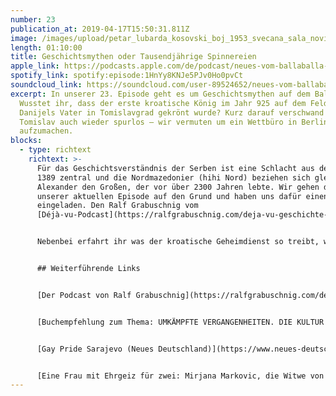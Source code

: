 ```yaml
---
number: 23
publication_at: 2019-04-17T15:50:31.811Z
image: /images/upload/petar_lubarda_kosovski_boj_1953_svecana_sala_novi_dvor_beograd.jpeg
length: 01:10:00
title: Geschichtsmythen oder Tausendjährige Spinnereien
apple_link: https://podcasts.apple.com/de/podcast/neues-vom-ballaballa-balkan-episode-23-geschichtsmythen/id1170436903?i=1000435160030
spotify_link: spotify:episode:1HnYy8KNJe5PJv0Ho0pvCt
soundcloud_link: https://soundcloud.com/user-89524652/neues-vom-ballaballa-balkan-episode-23-geschichtsmythen-oder-tausendjahrige-spinnereien
excerpt: In unserer 23. Episode geht es um Geschichtsmythen auf dem Balkan.
  Wusstet ihr, dass der erste kroatische König im Jahr 925 auf dem Feld von
  Danijels Vater in Tomislavgrad gekrönt wurde? Kurz darauf verschwand König
  Tomislav auch wieder spurlos – wir vermuten um ein Wettbüro in Berlin
  aufzumachen.
blocks:
  - type: richtext
    richtext: >-
      Für das Geschichtsverständnis der Serben ist eine Schlacht aus dem Jahr
      1389 zentral und die Nordmazedonier (hihi Nord) beziehen sich gleich auf
      Alexander den Großen, der vor über 2300 Jahren lebte. Wir gehen dem in
      unserer aktuellen Episode auf den Grund und haben uns dafür einen Experten
      eingeladen. Den Ralf Grabuschnig vom
      [Déjà-vu-Podcast](https://ralfgrabuschnig.com/deja-vu-geschichte-podcast/).


      Nebenbei erfahrt ihr was der kroatische Geheimdienst so treibt, wie heftig die Reaktionen auf die Ankündigung der ersten Gay Pride in Sarajevo ausfielen und warum nicht alle feministischen Soziologieprofessorinnen gute Menschen sind.


      ## Weiterführende Links


      [Der Podcast von Ralf Grabuschnig](https://ralfgrabuschnig.com/deja-vu-geschichte-podcast/)


      [Buchempfehlung zum Thema: UMKÄMPFTE VERGANGENHEITEN. DIE KULTUR DER ERINNERUNG IM POSTJUGOSLAWISCHEN RAUM (Todor Kujlic)](https://www.verbrecherverlag.de/book.php?id=368)


      [Gay Pride Sarajevo (Neues Deutschland)](https://www.neues-deutschland.de/artikel/1116248.csd-erste-gay-pride-bosnien-herzegowina.html)


      [Eine Frau mit Ehrgeiz für zwei: Mirjana Markovic, die Witwe von Milosevic, ist tot (NZZ)](https://www.nzz.ch/international/eine-frau-mit-ehrgeiz-fuer-zwei-mirjana-markovic-die-witwe-milosevics-ist-tot-ld.1475407)
---
```

